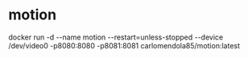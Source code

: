 # motion
docker run -d --name motion --restart=unless-stopped --device /dev/video0 -p8080:8080 -p8081:8081 carlomendola85/motion:latest
